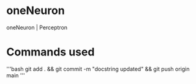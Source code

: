 # oneNeuron
oneNeuron | Perceptron

# Commands used

'''bash
git add . && git commit -m "docstring updated" && git push origin main
'''

